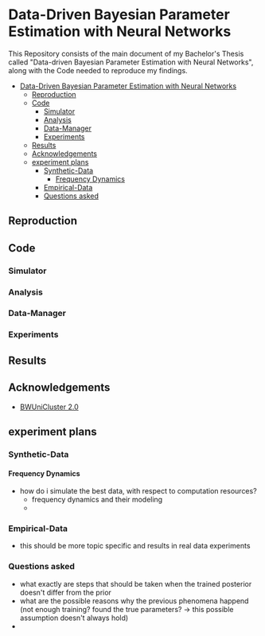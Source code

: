 # Data-Driven Bayesian Parameter Estimation with Neural Networks

This Repository consists of the main document of my Bachelor's Thesis called "Data-driven Bayesian Parameter Estimation with Neural Networks", along with the Code needed to reproduce my findings.

- [Data-Driven Bayesian Parameter Estimation with Neural Networks](#data-driven-bayesian-parameter-estimation-with-neural-networks)
  - [Reproduction](#reproduction)
  - [Code](#code)
    - [Simulator](#simulator)
    - [Analysis](#analysis)
    - [Data-Manager](#data-manager)
    - [Experiments](#experiments)
  - [Results](#results)
  - [Acknowledgements](#acknowledgements)
  - [experiment plans](#experiment-plans)
    - [Synthetic-Data](#synthetic-data)
      - [Frequency Dynamics](#frequency-dynamics)
    - [Empirical-Data](#empirical-data)
    - [Questions asked](#questions-asked)

## Reproduction

## Code

### Simulator

### Analysis

### Data-Manager

### Experiments

## Results

## Acknowledgements

- [BWUniCluster 2.0](https://wiki.bwhpc.de/e/BwUniCluster2.0)

## experiment plans

### Synthetic-Data

#### Frequency Dynamics

- how do i simulate the best data, with respect to computation resources?
  - frequency dynamics and their modeling
  - 

### Empirical-Data

- this should be more topic specific and results in real data experiments

### Questions asked

- what exactly are steps that should be taken when the trained posterior doesn't differ from the prior
- what are the possible reasons why the previous phenomena happend (not enough training? found the true parameters? -> this possible assumption doesn't always hold)
- 